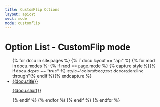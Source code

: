 ```yaml
---
title: CustomFlip Options
layout: apicat
sect: mode
mode: customflip
---
```


# Option List - CustomFlip mode

<ul data-role="listview" data-inset="true">
	{% for docu in site.pages %}
	{% if docu.layout == "api" %}
		{% for mod in docu.modes %}
			{% if mod == page.mode %}
			{% capture style %}{% if docu.depre == "true" %} style="color:#ccc;text-decoration:line-through"{% endif %}{% endcapture %}
			<li><a href="{{site.basesite}}{{docu.url | remove_first: "/" }}"><h2{{style}}>{{docu.title}}</h2><p>{{docu.short}}</p></a></li>
			{% endif %}
		{% endfor %}
	{% endif %}
	{% endfor %}
</ul>

